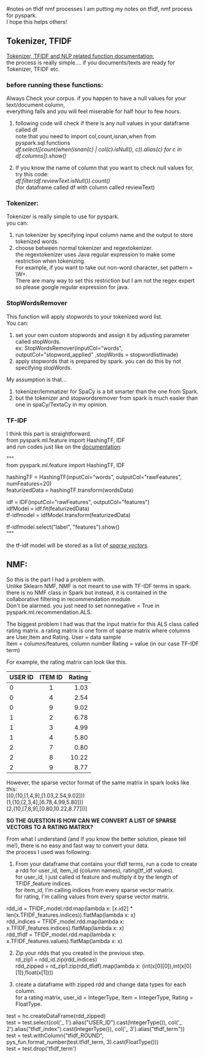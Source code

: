 #notes on tfidf nmf processes
I am putting my notes on tfidf, nmf process for pyspark.  
I hope this helps others!  

## Tokenizer, TFIDF
[Tokenizer, TFIDF and NLP related function documentation:](https://spark.apache.org/docs/1.6.0/ml-features.html#tf-idf-hashingtf-and-idf)  
the process is really simple.... if you documents/texts are ready for Tokenizer, TFIDF etc.  

### before running these functions:
Always Check your corpus. if you happen to have a null values for your text/document column,  
everything fails and you will feel miserable for half hour to few hours.  
  
1. following code will check if there is any null values in your dataframe called df  
note that you need to import col,count,isnan,when from pyspark.sql.functions  
*df.select([count(when(isnan(c) | col(c).isNull(), c)).alias(c) for c in df.columns]).show()*  

2. If you know the name of column that you want to check null values for, try this code:  
*df.filter(df.reviewText.isNull()).count()*  
(for dataframe called df with column called reviewText)  
  
### Tokenizer:
Tokenizer is really simple to use for pyspark.  
you can:  
1. run tokenizer by specifying input column name and the output to store tokenized words.  
2. choose between normal tokenizer and regextokenizer.  
the regextokenizer uses Java regular expression to make some restriction when tokenizing.  
For example, if you want to take out non-word character, set pattern = \\W+.  
There are many way to set this restriction but I am not the regex expert so please google regular expression for java.  
  
### StopWordsRemover
This function will apply stopwords to your tokenized word list.  
You can:
1. set your own custom stopwords and assign it by adjusting parameter called stopWords.  
ex: StopWordsRemover(inputCol="words", outputCol="stopword_applied" ,stopWords = stopwordlistImade)
2. apply stopwords that is prepared by spark. you can do this by not specifying stopWords.  

My assumption is that...  
1. tokenizer/lemmatizer for SpaCy is a bit smarter than the one from Spark.
2. but the tokenizer and stopwordsremover from spark is much easier than one in spaCy/TextaCy in my opinion.  


### TF-IDF
I think this part is straightforward.  
from pyspark.ml.feature import HashingTF, IDF  
and run codes just like on the [documentation](https://spark.apache.org/docs/2.1.1/ml-features.html#tf-idf):  
  
"""  
from pyspark.ml.feature import HashingTF, IDF  
  
hashingTF = HashingTF(inputCol="words", outputCol="rawFeatures", numFeatures=20)  
featurizedData = hashingTF.transform(wordsData)  
  
idf = IDF(inputCol="rawFeatures", outputCol="features")  
idfModel = idf.fit(featurizedData)  
tf-idfmodel = idfModel.transform(featurizedData)  
  
tf-idfmodel.select("label", "features").show()  
"""  
  
the tf-idf model will be stored as a list of [*sparse vectors*](https://spark.apache.org/docs/1.1.0/api/python/pyspark.mllib.linalg.SparseVector-class.html).    
  
## NMF:
So this is the part I had a problem with.  
Unlike Sklearn NMF, NMF is not meant to use with TF-IDF terms in spark.  
there is no NMF class in Spark but instead, it is contained in the collaborative filtering in recommendation module.  
Don't be alarmed. you just need to set nonnegative = True in pyspark.ml.recommendation.ALS.  
  
The biggest problem I had was that the input matrix for this ALS class called rating matrix.
a rating matrix is one form of sparse matrix where columns are User,Item and Rating.
User = data sample  
Item = columns/features, column number 
Rating = value (in our case TF-IDF term)  
  
For example, the rating matrix can look like this.  
  
|   USER ID   |   ITEM ID   |   Rating   |  
|:----------- |:-----------:| ----------:|  
|      0      |      1      |    1.03    |    
|      0      |      4      |    2.54    |  
|      0      |      9      |    9.02    |  
|      1      |      2      |    6.78    |  
|      1      |      3      |    4.99    |  
|      1      |      4      |    5.80    |   
|      2      |      7      |    0.80    |   
|      2      |      8      |   10.22    |   
|      2      |      9      |    8.77    |   
  
However, the sparse vector format of the same matrix in spark looks like this:  
[(0,(10,[1,4,9],[1.03,2.54,9.02]))  
(1,(10,[2,3,4],[6.78,4.99,5.80]))  
(2,(10,[7,8,9],[0.80,10.22,8.77]))]  
  
**SO THE QUESTION IS HOW CAN WE CONVERT A LIST OF SPARSE VECTORS TO A RATING MATRIX?**
  
From what I understand (and if you know the better solution, please tell me!), there is no easy and fast way to convert your data.  
the process I used was following:  
  
1. From your dataframe that contains your tfidf terms, run a code to create a rdd for user_id, item_id (column names), rating(tf_idf values).  
for user_id, I just called id feature and multiply it by the length of TFIDF_feature indices.  
for item_id, I'm calling indices from every sparse vector matrix.    
for rating, I'm calling values from every sparse vector matrix.  
  
rdd_id = TFIDF_model.rdd.map(lambda x: [x.id2] * len(x.TFIDF_features.indices)).flatMap(lambda x: x)    
rdd_indices = TFIDF_model.rdd.map(lambda x: x.TFIDF_features.indices).flatMap(lambda x: x)  
rdd_tfidf = TFIDF_model.rdd.map(lambda x: x.TFIDF_features.values).flatMap(lambda x: x)  
    
2. Zip your rdds that you created in the previous step.  
rd_zip1 = rdd_id.zip(rdd_indices)  
rdd_zipped = rd_zip1.zip(rdd_tfidf).map(lambda x: (int(x[0][0]),int(x[0][1]),float(x[1])))  
  
3. create a dataframe with zipped rdd and change data types for each column.  
for a rating matrix, user_id = IntegerType, Item = IntegerType, Rating = FloatType.  
  
test = hc.createDataFrame(rdd_zipped)  
test = test.select(col('_ 1').alias("USER_ID").cast(IntegerType()), col('_ 2').alias("tfidf_index").cast(IntegerType()), col('_ 3').alias("tfidf_term"))  
test = test.withColumn("tfidf_ROUND", pys_fun.format_number(test.tfidf_term, 3).cast(FloatType()))  
test = test.drop('tfidf_term')  
